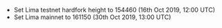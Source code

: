 * Set Lima testnet hardfork height to 154460 (16th Oct 2019, 12:00 UTC)
* Set Lima mainnet to 161150 (30th Oct 2019, 13:00 UTC)
